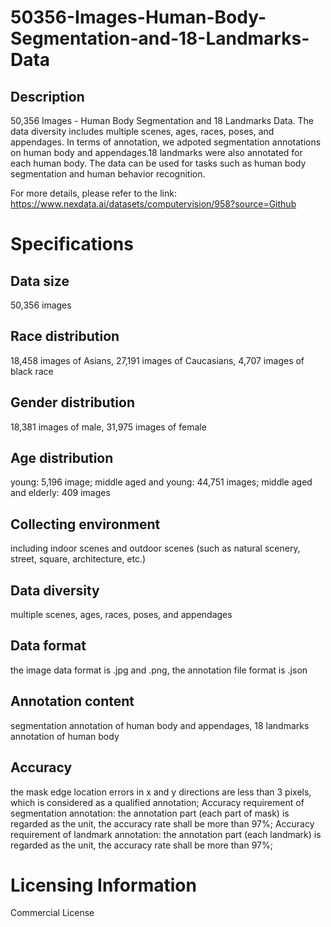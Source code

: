 # 50356-Images-Human-Body-Segmentation-and-18-Landmarks-Data

## Description
50,356 Images - Human Body Segmentation and 18 Landmarks Data. The data diversity includes multiple scenes, ages, races, poses, and appendages. In terms of annotation, we adpoted segmentation annotations on human body and appendages.18 landmarks were also annotated for each human body. The data can be used for tasks such as human body segmentation and human behavior recognition.

For more details, please refer to the link: https://www.nexdata.ai/datasets/computervision/958?source=Github


# Specifications
## Data size
50,356 images
## Race distribution
18,458 images of Asians, 27,191 images of Caucasians, 4,707 images of black race
## Gender distribution
18,381 images of male, 31,975 images of female
## Age distribution
young: 5,196 image; middle aged and young: 44,751 images; middle aged and elderly: 409 images
## Collecting environment
including indoor scenes and outdoor scenes (such as natural scenery, street, square, architecture, etc.)
## Data diversity
multiple scenes, ages, races, poses, and appendages
## Data format
the image data format is .jpg and .png, the annotation file format is .json
## Annotation content
segmentation annotation of human body and appendages, 18 landmarks annotation of human body
## Accuracy
the mask edge location errors in x and y directions are less than 3 pixels, which is considered as a qualified annotation; Accuracy requirement of segmentation annotation: the annotation part (each part of mask) is regarded as the unit, the accuracy rate shall be more than 97%; Accuracy requirement of landmark annotation: the annotation part (each landmark) is regarded as the unit, the accuracy rate shall be more than 97%;
# Licensing Information
Commercial License
